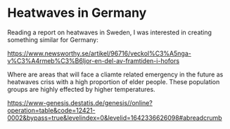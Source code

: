 # Heatwaves in Germany

Reading a report on heatwaves in Sweden, I was interested in creating something similar for Germany:

https://www.newsworthy.se/artikel/96716/veckol%C3%A5nga-v%C3%A4rmeb%C3%B6ljor-en-del-av-framtiden-i-hofors

Where are areas that will face a cliamte related emergency in the future as heatwaves criss with a high proportion of elder people. These population groups are highly effected by higher temperatures. 


https://www-genesis.destatis.de/genesis//online?operation=table&code=12421-0002&bypass=true&levelindex=0&levelid=1642336626098#abreadcrumb
